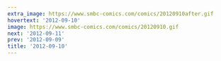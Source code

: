 ```yaml
---
extra_image: https://www.smbc-comics.com/comics/20120910after.gif
hovertext: '2012-09-10'
image: https://www.smbc-comics.com/comics/20120910.gif
next: '2012-09-11'
prev: '2012-09-09'
title: '2012-09-10'
---
```


